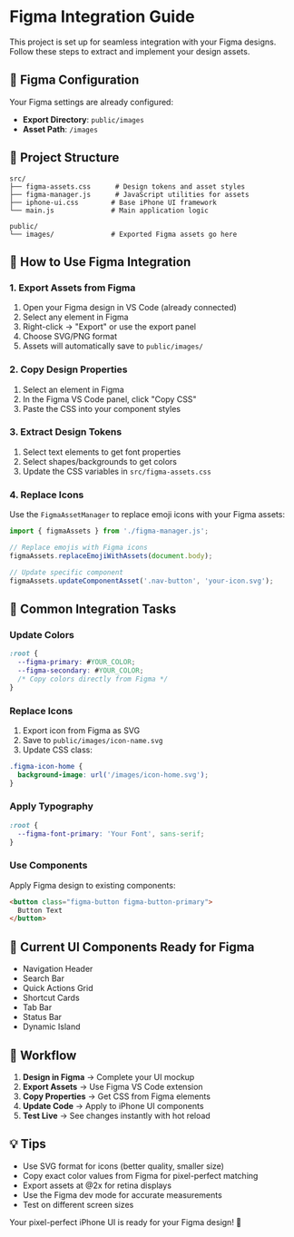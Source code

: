 # Figma Integration Guide

This project is set up for seamless integration with your Figma designs. Follow these steps to extract and implement your design assets.

## 🎨 Figma Configuration

Your Figma settings are already configured:
- **Export Directory**: `public/images`
- **Asset Path**: `/images`

## 📁 Project Structure

```
src/
├── figma-assets.css      # Design tokens and asset styles
├── figma-manager.js      # JavaScript utilities for assets
├── iphone-ui.css        # Base iPhone UI framework
└── main.js              # Main application logic

public/
└── images/              # Exported Figma assets go here
```

## 🚀 How to Use Figma Integration

### 1. Export Assets from Figma
1. Open your Figma design in VS Code (already connected)
2. Select any element in Figma
3. Right-click → "Export" or use the export panel
4. Choose SVG/PNG format
5. Assets will automatically save to `public/images/`

### 2. Copy Design Properties
1. Select an element in Figma
2. In the Figma VS Code panel, click "Copy CSS"
3. Paste the CSS into your component styles

### 3. Extract Design Tokens
1. Select text elements to get font properties
2. Select shapes/backgrounds to get colors
3. Update the CSS variables in `src/figma-assets.css`

### 4. Replace Icons
Use the `FigmaAssetManager` to replace emoji icons with your Figma assets:

```javascript
import { figmaAssets } from './figma-manager.js';

// Replace emojis with Figma icons
figmaAssets.replaceEmojiWithAssets(document.body);

// Update specific component
figmaAssets.updateComponentAsset('.nav-button', 'your-icon.svg');
```

## 🎯 Common Integration Tasks

### Update Colors
```css
:root {
  --figma-primary: #YOUR_COLOR;
  --figma-secondary: #YOUR_COLOR;
  /* Copy colors directly from Figma */
}
```

### Replace Icons
1. Export icon from Figma as SVG
2. Save to `public/images/icon-name.svg`
3. Update CSS class:
```css
.figma-icon-home {
  background-image: url('/images/icon-home.svg');
}
```

### Apply Typography
```css
:root {
  --figma-font-primary: 'Your Font', sans-serif;
}
```

### Use Components
Apply Figma design to existing components:
```html
<button class="figma-button figma-button-primary">
  Button Text
</button>
```

## 📱 Current UI Components Ready for Figma

- Navigation Header
- Search Bar
- Quick Actions Grid
- Shortcut Cards
- Tab Bar
- Status Bar
- Dynamic Island

## 🔄 Workflow

1. **Design in Figma** → Complete your UI mockup
2. **Export Assets** → Use Figma VS Code extension
3. **Copy Properties** → Get CSS from Figma elements
4. **Update Code** → Apply to iPhone UI components
5. **Test Live** → See changes instantly with hot reload

## 💡 Tips

- Use SVG format for icons (better quality, smaller size)
- Copy exact color values from Figma for pixel-perfect matching
- Export assets at @2x for retina displays
- Use the Figma dev mode for accurate measurements
- Test on different screen sizes

Your pixel-perfect iPhone UI is ready for your Figma design! 🎉
